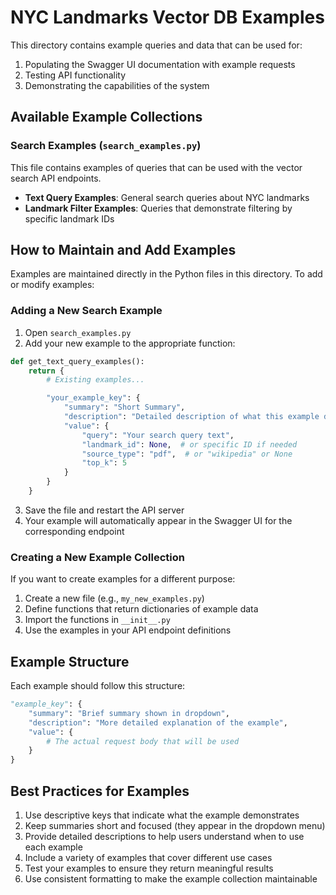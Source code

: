 # NYC Landmarks Vector DB Examples

This directory contains example queries and data that can be used for:

1. Populating the Swagger UI documentation with example requests
2. Testing API functionality
3. Demonstrating the capabilities of the system

## Available Example Collections

### Search Examples (`search_examples.py`)

This file contains examples of queries that can be used with the vector search API endpoints.

- **Text Query Examples**: General search queries about NYC landmarks
- **Landmark Filter Examples**: Queries that demonstrate filtering by specific landmark IDs

## How to Maintain and Add Examples

Examples are maintained directly in the Python files in this directory. To add or modify examples:

### Adding a New Search Example

1. Open `search_examples.py`
2. Add your new example to the appropriate function:

```python
def get_text_query_examples():
    return {
        # Existing examples...

        "your_example_key": {
            "summary": "Short Summary",
            "description": "Detailed description of what this example does",
            "value": {
                "query": "Your search query text",
                "landmark_id": None,  # or specific ID if needed
                "source_type": "pdf",  # or "wikipedia" or None
                "top_k": 5
            }
        }
    }
```

3. Save the file and restart the API server
4. Your example will automatically appear in the Swagger UI for the corresponding endpoint

### Creating a New Example Collection

If you want to create examples for a different purpose:

1. Create a new file (e.g., `my_new_examples.py`)
2. Define functions that return dictionaries of example data
3. Import the functions in `__init__.py`
4. Use the examples in your API endpoint definitions

## Example Structure

Each example should follow this structure:

```python
"example_key": {
    "summary": "Brief summary shown in dropdown",
    "description": "More detailed explanation of the example",
    "value": {
        # The actual request body that will be used
    }
}
```

## Best Practices for Examples

1. Use descriptive keys that indicate what the example demonstrates
2. Keep summaries short and focused (they appear in the dropdown menu)
3. Provide detailed descriptions to help users understand when to use each example
4. Include a variety of examples that cover different use cases
5. Test your examples to ensure they return meaningful results
6. Use consistent formatting to make the example collection maintainable
